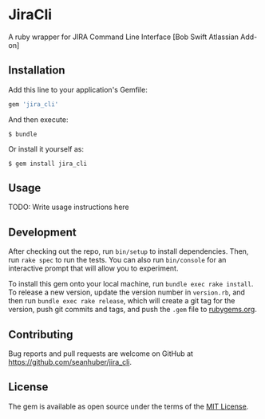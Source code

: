 # JiraCli

A ruby wrapper for JIRA Command Line Interface [Bob Swift Atlassian Add-on]

## Installation

Add this line to your application's Gemfile:

```ruby
gem 'jira_cli'
```

And then execute:

    $ bundle

Or install it yourself as:

    $ gem install jira_cli

## Usage

TODO: Write usage instructions here

## Development

After checking out the repo, run `bin/setup` to install dependencies. Then, run `rake spec` to run the tests. You can also run `bin/console` for an interactive prompt that will allow you to experiment.

To install this gem onto your local machine, run `bundle exec rake install`. To release a new version, update the version number in `version.rb`, and then run `bundle exec rake release`, which will create a git tag for the version, push git commits and tags, and push the `.gem` file to [rubygems.org](https://rubygems.org).

## Contributing

Bug reports and pull requests are welcome on GitHub at https://github.com/seanhuber/jira_cli.

## License

The gem is available as open source under the terms of the [MIT License](http://opensource.org/licenses/MIT).
